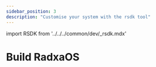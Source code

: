 ```yaml
---
sidebar_position: 3
description: "Customise your system with the rsdk tool"
---
```


import RSDK from '../../../common/dev/\_rsdk.mdx'

# Build RadxaOS

<RSDK />
